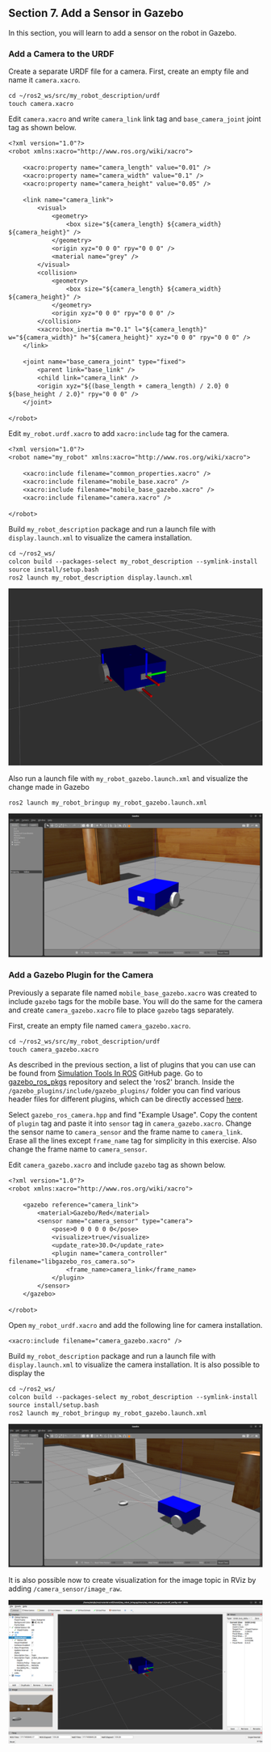 ## Section 7. Add a Sensor in Gazebo

In this section, you will learn to add a sensor on the robot in Gazebo.

### Add a Camera to the URDF

Create a separate URDF file for a camera. First, create an empty file and name it `camera.xacro`.

```
cd ~/ros2_ws/src/my_robot_description/urdf
touch camera.xacro
```

Edit `camera.xacro` and write `camera_link` link tag and `base_camera_joint` joint tag as shown below.

```
<?xml version="1.0"?>
<robot xmlns:xacro="http://www.ros.org/wiki/xacro">

    <xacro:property name="camera_length" value="0.01" />
    <xacro:property name="camera_width" value="0.1" />
    <xacro:property name="camera_height" value="0.05" />

    <link name="camera_link">
        <visual>
            <geometry>
                <box size="${camera_length} ${camera_width} ${camera_height}" />
            </geometry>
            <origin xyz="0 0 0" rpy="0 0 0" />
            <material name="grey" />
        </visual>
        <collision>
            <geometry>
                <box size="${camera_length} ${camera_width} ${camera_height}" />
            </geometry>
            <origin xyz="0 0 0" rpy="0 0 0" />
        </collision>
        <xacro:box_inertia m="0.1" l="${camera_length}" w="${camera_width}" h="${camera_height}" xyz="0 0 0" rpy="0 0 0" />
    </link>

    <joint name="base_camera_joint" type="fixed">
        <parent link="base_link" />
        <child link="camera_link" />
        <origin xyz="${(base_length + camera_length) / 2.0} 0 ${base_height / 2.0}" rpy="0 0 0" />
    </joint>

</robot>
```

Edit `my_robot.urdf.xacro` to add `xacro:include` tag for the camera.

```
<?xml version="1.0"?>
<robot name="my_robot" xmlns:xacro="http://www.ros.org/wiki/xacro">

    <xacro:include filename="common_properties.xacro" />
    <xacro:include filename="mobile_base.xacro" />
    <xacro:include filename="mobile_base_gazebo.xacro" />
    <xacro:include filename="camera.xacro" />

</robot>
```

Build `my_robot_description` package and run a launch file with `display.launch.xml` to visualize the camera installation.
```
cd ~/ros2_ws/
colcon build --packages-select my_robot_description --symlink-install
source install/setup.bash
ros2 launch my_robot_description display.launch.xml
```

![Fig. 7-1](./images/7-1.png)

Also run a launch file with `my_robot_gazebo.launch.xml` and visualize the change made in Gazebo

```
ros2 launch my_robot_bringup my_robot_gazebo.launch.xml
```

![Fig. 7-2](./images/7-2.png)

### Add a Gazebo Plugin for the Camera

Previously a separate file named `mobile_base_gazebo.xacro` was created to include `gazebo` tags for the mobile base. You will do the same for the camera and create `camera_gazebo.xacro` file to place `gazebo` tags separately.

First, create an empty file named `camera_gazebo.xacro`.

```
cd ~/ros2_ws/src/my_robot_description/urdf
touch camera_gazebo.xacro
```

As described in the previous section, a list of plugins that you can use can be found from [Simulation Tools In ROS](https://github.com/ros-simulation) GitHub page. Go to [gazebo_ros_pkgs](https://github.com/ros-simulation/gazebo_ros_pkgs) repository and select the 'ros2' branch. Inside the `/gazebo_plugins/include/gazebo_plugins/` folder you can find various header files for different plugins, which can be directly accessed [here](https://github.com/ros-simulation/gazebo_ros_pkgs/tree/ros2/gazebo_plugins/include/gazebo_plugins).

Select `gazebo_ros_camera.hpp` and find "Example Usage". Copy the content of `plugin` tag and paste it into `sensor` tag in `camera_gazebo.xacro`. Change the sensor name to `camera_sensor` and the frame name to `camera_link`. Erase all the lines except `frame_name` tag for simplicity in this exercise. Also change the frame name to `camera_sensor`.

Edit `camera_gazebo.xacro` and include `gazebo` tag as shown below.

```
<?xml version="1.0"?>
<robot xmlns:xacro="http://www.ros.org/wiki/xacro">

    <gazebo reference="camera_link">
        <material>Gazebo/Red</material>
        <sensor name="camera_sensor" type="camera">
            <pose>0 0 0 0 0 0</pose>
            <visualize>true</visualize>
            <update_rate>30.0</update_rate>
            <plugin name="camera_controller" filename="libgazebo_ros_camera.so">
                <frame_name>camera_link</frame_name>
            </plugin>
        </sensor>
    </gazebo>

</robot>
```

Open `my_robot_urdf.xacro` and add the following line for camera installation.

```
<xacro:include filename="camera_gazebo.xacro" />
```

Build `my_robot_description` package and run a launch file with `display.launch.xml` to visualize the camera installation. It is also possible to display the
```
cd ~/ros2_ws/
colcon build --packages-select my_robot_description --symlink-install
source install/setup.bash
ros2 launch my_robot_bringup my_robot_gazebo.launch.xml
```
![Fig. 7-3](./images/7-3.png)

It is also possible now to create visualization for the image topic in RViz by adding `/camera_sensor/image_raw`.

![Fig. 7-4](./images/7-4.png)
